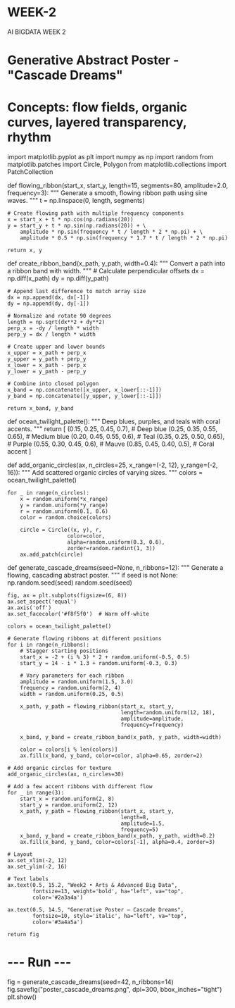 # WEEK-2
AI BIGDATA WEEK 2
# Generative Abstract Poster - "Cascade Dreams"
# Concepts: flow fields, organic curves, layered transparency, rhythm

import matplotlib.pyplot as plt
import numpy as np
import random
from matplotlib.patches import Circle, Polygon
from matplotlib.collections import PatchCollection

def flowing_ribbon(start_x, start_y, length=15, segments=80, amplitude=2.0, frequency=3):
    """
    Generate a smooth, flowing ribbon path using sine waves.
    """
    t = np.linspace(0, length, segments)

    # Create flowing path with multiple frequency components
    x = start_x + t * np.cos(np.radians(20))
    y = start_y + t * np.sin(np.radians(20)) + \
        amplitude * np.sin(frequency * t / length * 2 * np.pi) + \
        amplitude * 0.5 * np.sin(frequency * 1.7 * t / length * 2 * np.pi)

    return x, y

def create_ribbon_band(x_path, y_path, width=0.4):
    """
    Convert a path into a ribbon band with width.
    """
    # Calculate perpendicular offsets
    dx = np.diff(x_path)
    dy = np.diff(y_path)

    # Append last difference to match array size
    dx = np.append(dx, dx[-1])
    dy = np.append(dy, dy[-1])

    # Normalize and rotate 90 degrees
    length = np.sqrt(dx**2 + dy**2)
    perp_x = -dy / length * width
    perp_y = dx / length * width

    # Create upper and lower bounds
    x_upper = x_path + perp_x
    y_upper = y_path + perp_y
    x_lower = x_path - perp_x
    y_lower = y_path - perp_y

    # Combine into closed polygon
    x_band = np.concatenate([x_upper, x_lower[::-1]])
    y_band = np.concatenate([y_upper, y_lower[::-1]])

    return x_band, y_band

def ocean_twilight_palette():
    """
    Deep blues, purples, and teals with coral accents.
    """
    return [
        (0.15, 0.25, 0.45, 0.7),  # Deep blue
        (0.25, 0.35, 0.55, 0.65),  # Medium blue
        (0.20, 0.45, 0.55, 0.6),   # Teal
        (0.35, 0.25, 0.50, 0.65),  # Purple
        (0.55, 0.30, 0.45, 0.6),   # Mauve
        (0.85, 0.45, 0.40, 0.5),   # Coral accent
    ]

def add_organic_circles(ax, n_circles=25, x_range=(-2, 12), y_range=(-2, 16)):
    """
    Add scattered organic circles of varying sizes.
    """
    colors = ocean_twilight_palette()

    for _ in range(n_circles):
        x = random.uniform(*x_range)
        y = random.uniform(*y_range)
        r = random.uniform(0.1, 0.6)
        color = random.choice(colors)

        circle = Circle((x, y), r,
                       color=color,
                       alpha=random.uniform(0.3, 0.6),
                       zorder=random.randint(1, 3))
        ax.add_patch(circle)

def generate_cascade_dreams(seed=None, n_ribbons=12):
    """
    Generate a flowing, cascading abstract poster.
    """
    if seed is not None:
        np.random.seed(seed)
        random.seed(seed)

    fig, ax = plt.subplots(figsize=(6, 8))
    ax.set_aspect('equal')
    ax.axis('off')
    ax.set_facecolor('#f8f5f0')  # Warm off-white

    colors = ocean_twilight_palette()

    # Generate flowing ribbons at different positions
    for i in range(n_ribbons):
        # Stagger starting positions
        start_x = -2 + (i % 3) * 2 + random.uniform(-0.5, 0.5)
        start_y = 14 - i * 1.3 + random.uniform(-0.3, 0.3)

        # Vary parameters for each ribbon
        amplitude = random.uniform(1.5, 3.0)
        frequency = random.uniform(2, 4)
        width = random.uniform(0.25, 0.5)

        x_path, y_path = flowing_ribbon(start_x, start_y,
                                        length=random.uniform(12, 18),
                                        amplitude=amplitude,
                                        frequency=frequency)

        x_band, y_band = create_ribbon_band(x_path, y_path, width=width)

        color = colors[i % len(colors)]
        ax.fill(x_band, y_band, color=color, alpha=0.65, zorder=2)

    # Add organic circles for texture
    add_organic_circles(ax, n_circles=30)

    # Add a few accent ribbons with different flow
    for _ in range(3):
        start_x = random.uniform(2, 8)
        start_y = random.uniform(2, 12)
        x_path, y_path = flowing_ribbon(start_x, start_y,
                                        length=8,
                                        amplitude=1.5,
                                        frequency=5)
        x_band, y_band = create_ribbon_band(x_path, y_path, width=0.2)
        ax.fill(x_band, y_band, color=colors[-1], alpha=0.4, zorder=3)

    # Layout
    ax.set_xlim(-2, 12)
    ax.set_ylim(-2, 16)

    # Text labels
    ax.text(0.5, 15.2, "Week2 • Arts & Advanced Big Data",
            fontsize=13, weight='bold', ha="left", va="top",
            color='#2a3a4a')

    ax.text(0.5, 14.5, "Generative Poster – Cascade Dreams",
            fontsize=10, style='italic', ha="left", va="top",
            color='#3a4a5a')

    return fig


# --- Run ---
fig = generate_cascade_dreams(seed=42, n_ribbons=14)
fig.savefig("poster_cascade_dreams.png", dpi=300, bbox_inches="tight")
plt.show()
